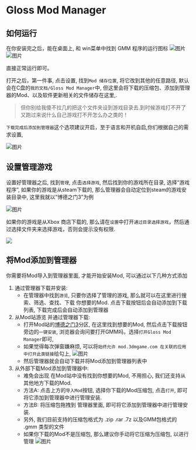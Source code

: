 # Gloss Mod Manager

## 如何运行
在你安装完之后，能在桌面上, 和 win菜单中找到 GMM 程序的运行图标
![图片](https://mod.3dmgame.com/static/upload/mod/202308/MOD64d5b0799441f.png@webp)
![图片](https://mod.3dmgame.com/static/upload/mod/202308/MOD64d5b053047cb.png@webp)

直接正常运行即可。

打开之后，第一件事, 点击设置, 找到`Mod 储存位置`, 将它改到其他的任意路径, 默认会在C盘的`我的文档/Gloss Mod Manager`中, 但这里会将下载的压缩包、添加到管理器的Mod、以及软件更新相关的文件储存在这里,.
> 但你别给我傻不拉几的把这个文件夹设到游戏目录去.到时候游戏打不开了又跑过来说什么自己游戏打不开怎么办之类的！

`下载完成后添加到管理器`这个选项建议开启，至于语言和开机自启,你们根据自己的需求设置, 

![图片](https://mod.3dmgame.com/static/upload/mod/202308/MOD64d5b12f7383c.png)

## 设置管理游戏

设置好管理器之后, 找到`管理`, 点击`选择游戏`, 然后找到你的游戏所在目录, 选择“游戏程序”, 如果你的游戏是从steam下载的, 那么管理器会自动定位到steam的游戏安装目录中, 
这里我就以“博德之门3”为例

![图片](https://mod.3dmgame.com/static/upload/mod/202308/MOD64d5da46ef8af.png@webp)

如果你的游戏是从Xbox 商店下载的, 那么请在`设置`中打开`通过目录选择游戏`，然后通过选择文件夹来选择游戏，否则会提示没有权限.

![](https://mod.3dmgame.com/static/upload/mod/202401/MOD659bbfb0c959b.png@webp)

## 将Mod添加到管理器

你需要将Mod导入到管理器里面, 才能开始安装Mod, 可以通过以下几种方式添加
1. 通过管理器下载并安装:
   - 在管理器中找到`游览`, 只要你选择了管理的游戏, 那么就可以在这里进行搜索、筛选、查找、下载 你想要的Mod. 点击下载按钮后会自动添加到下载列表, 下载完成后会自动添加到管理器
2. 从Mod站游览 并通过管理器下载:
   - 打开Mod站的[博德之门3](https://mod.3dmgame.com/baldursgate3)分区, 在这里找到想要的Mod, 然后点击下载按钮旁边的`一键安装`, 浏览器会询问要打开GMM吗，选择`打开Gloss Mod Manager`即可,
   - 如果觉得每次弹窗嫌麻烦, 可以将`始终允许 mod.3dmgame.com 在关联的应用中打开此类链接`给勾上, 
     ![图片](https://mod.3dmgame.com/static/upload/mod/202308/MOD64d5dbe7a306c.png)
   - 然后管理器就会自动下载并将Mod添加到管理器列表中
3. 从外部下载Mod添加到管理器中:
   - 难免会出现 在Mod站中没有找到你想要的Mod, 不用担心, 我们还支持从其他地方下载的Mod.
   - 方法A: 点击上方的`导入Mod`按钮, 选择你下载的Mod压缩包, 点击`打开`, 即可将它添加到管理器中进行管理安装.
   - 方法B: 将压缩包拖拽到 管理器里面, 即可将它添加到管理器中进行管理安装.
   - 另外, 我们目前支持的压缩包格式为 .zip .rar .7z 以及GMM包格式的 .gmm 类型的文件
   - 如果你下载的Mod不是压缩包, 那么建议你手动将它压缩为压缩包, 以进行管理
     ![图片](https://mod.3dmgame.com/static/upload/mod/202308/MOD64d5dceed2918.png@webp)
